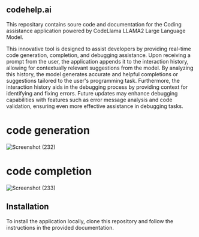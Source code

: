 ## codehelp.ai
This repositary contains soure code and documentation for the Coding assistance application powered by CodeLlama LLAMA2 Large Language Model.

This innovative tool is designed to assist developers by providing real-time code generation, completion, and debugging assistance.
Upon receiving a prompt from the user, the application appends it to the interaction history, allowing for contextually relevant suggestions from the model. By analyzing this history, the model generates accurate and helpful completions or suggestions tailored to the user's programming task.
Furthermore, the interaction history aids in the debugging process by providing context for identifying and fixing errors. Future updates may enhance debugging capabilities with features such as error message analysis and code validation, ensuring even more effective assistance in debugging tasks.

# code generation 
![Screenshot (232)](https://github.com/manasvikweera/codehelp.ai/assets/95918503/384ffe4d-8f4b-4131-93ec-5ba3d13c8604)

# code completion 
![Screenshot (233)](https://github.com/manasvikweera/codehelp.ai/assets/95918503/db7b13e4-ffe0-420b-bb44-87beabb4ec4c)

## Installation

To install the application locally, clone this repository and follow the instructions in the provided documentation.
